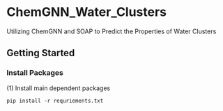 # ChemGNN_Water_Clusters
Utilizing ChemGNN and SOAP to Predict the Properties of Water Clusters

## Getting Started

### Install Packages

(1) Install main dependent packages

`pip install -r requriements.txt`
